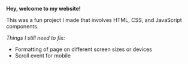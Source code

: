**Hey, welcome to my website!**

This was a fun project I made that involves HTML, CSS, and JavaScript components.

*Things I still need to fix:*<br/>
- Formatting of page on different screen sizes or devices
- Scroll event for mobile